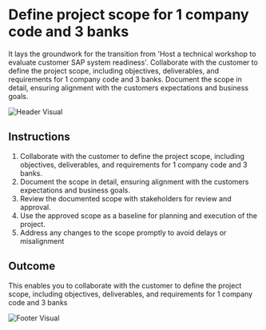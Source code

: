 # Define project scope for 1 company code and 3 banks

It lays the groundwork for the transition from 'Host a technical workshop to evaluate customer SAP system readiness'. Collaborate with the customer to define the project scope, including objectives, deliverables, and requirements for 1 company code and 3 banks. Document the scope in detail, ensuring alignment with the customers expectations and business goals.

![Header Visual](https://raw.githubusercontent.com/BriskenFinancials/use-case-template/main/cards/assets/UC10000426-G-04-top.png)

## Instructions

1. Collaborate with the customer to define the project scope, including objectives, deliverables, and requirements for 1 company code and 3 banks.
2. Document the scope in detail, ensuring alignment with the customers expectations and business goals.
3. Review the documented scope with stakeholders for review and approval.
4. Use the approved scope as a baseline for planning and execution of the project.
5. Address any changes to the scope promptly to avoid delays or misalignment

## Outcome

This enables you to collaborate with the customer to define the project scope, including objectives, deliverables, and requirements for 1 company code and 3 banks

![Footer Visual](https://raw.githubusercontent.com/BriskenFinancials/use-case-template/main/cards/assets/UC10000426-G-04-bottom.png)